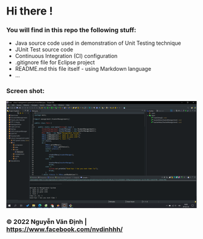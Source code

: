# Hi there !

### You will find in this repo the following stuff:
* Java source code used in demonstration of Unit Testing technique
* JUnit Test source code
* Continuous Integration (CI) configuration
* .gitignore file for Eclipse project
* README.md this file itself - using Markdown language
* ...

### Screen shot:
![My-code-image](https://github.com/NVDinh2003/school-management-systems/blob/main/images/Screenshot%20(1).png)

### © 2022 Nguyễn Văn Định | https://www.facebook.com/nvdinhhh/
